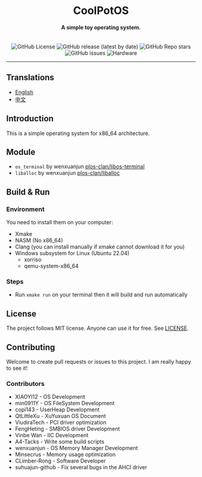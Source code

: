 
<br>
<br>

<h1 align="center">CoolPotOS</h1>

<div align="center"><strong>A simple toy operating system.</strong></div>

<br>
<br>

<div align="center">
<img alt="GitHub License" src="https://img.shields.io/github/license/plos-clan/CoolPotOS?style=flat-square"/>
<img alt="GitHub release (latest by date)" src="https://img.shields.io/github/v/release/plos-clan/CoolPotOS?style=flat-square"/>
<img alt="GitHub Repo stars" src="https://img.shields.io/github/stars/plos-clan/CoolPotOS?style=flat-square"/>
<img alt="GitHub issues" src="https://img.shields.io/github/issues/plos-clan/CoolPotOS?style=flat-square"/>
<img alt="Hardware" src="https://img.shields.io/badge/Hardware-i386_x64-blue?style=flat-square"/>
</div>



<hr>

## Translations

- [English](README.md)
- [中文](README-zh-CN.md)

## Introduction

This is a simple operating system for x86_64 architecture.

## Module

* `os_terminal` by wenxuanjun [plos-clan/libos-terminal](https://github.com/plos-clan/libos-terminal)
* `liballoc` by wenxuanjun [plos-clan/liballoc](https://github.com/plos-clan/liballoc)

## Build & Run

### Environment

You need to install them on your computer:

- Xmake
- NASM (No x86_64)
- Clang (you can install manually if xmake cannot download it for you)
- Windows subsystem for Linux (Ubuntu 22.04)
    - xorriso
    - qemu-system-x86_64

### Steps

- Run `xmake run` on your terminal then it will build and run automatically

## License

The project follows MIT license. Anyone can use it for free. See [LICENSE](LICENSE).

## Contributing

Welcome to create pull requests or issues to this project. I am really happy to see it!

### Contributors

* XIAOYI12 - OS Development
* min0911Y - OS FileSystem Development
* copi143 - UserHeap Development
* QtLittleXu - XuYuxuan OS Document
* ViudiraTech - PCI driver optimization
* FengHeting - SMBIOS driver Development
* Vinbe Wan - IIC Development
* A4-Tacks - Write some build scripts
* wenxuanjun - OS Memory Manager Development
* Minsecrus - Memory usage optimization
* CLimber-Rong - Software Developer
* suhuajun-github - Fix several bugs in the AHCI driver
